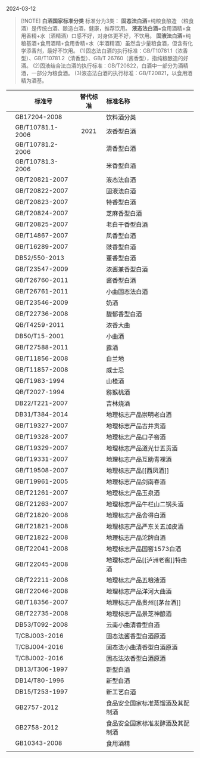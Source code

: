 2024-03-12


> [!NOTE] **白酒国家标准分类**
>标准分为3类：
**固态法白酒**=纯粮食酿造 （粮食酒）是传统白酒、酿造白酒，健康，推荐饮用。
**液态法白酒**=食用酒精+食用香精+水（酒精酒）口感不好，对身体更不好，不饮用。
**固液法白酒**=纯粮基酒+食用酒精+食用香精+水（半酒精酒）虽然含少量粮食酒，但含有化学添香剂，最好不饮用。
(1)固态法白酒的执行标准：GB/T10781.1（浓香型）、GB/T10781.2（清香型）、GB/T 26760（酱香型），指纯粮酿造的好酒。
(2)固液结合法白酒的执行标准：GB/T20822，白酒中一部分为酒精酒，一部分为粮食酒。
(3)液态法白酒的执行标准：GB/T20821，以食用酒精为酒基。


|     | 标准号              | 替代标准 | 标准名称              |
| --- | ---------------- | :--: | :---------------- |
|     | GB17204-2008     |      | 饮料酒分类<br>         |
|     | GB/T10781.1-2006 | 2021 | 浓香型白酒             |
|     | GB/T10781.2-2006 |      | 清香型白酒             |
|     | GB/T10781.3-2006 |      | 米香型白酒             |
|     | GB/T20821-2007   |      | 液态法白酒             |
|     | GB/T20822-2007   |      | 固液法白酒<br>         |
|     | GB/T20823-2007   |      | 特香型白酒             |
|     | GB/T20824-2007   |      | 芝麻香型白酒<br>        |
|     | GB/T20825-2007   |      | 老白干香型白酒<br>       |
|     | GB/T14867-2007   |      | 凤香型白酒             |
|     | GB/T16289-2007   |      | 豉香型白酒             |
|     | DB52/550-2013    |      | 董香型白酒             |
|     | GB/T23547-2009   |      | 浓酱兼香型白酒<br>       |
|     | GB/T26760-2011   |      | 酱香型白酒<br>         |
|     | GB/T26761-2011   |      | 小曲固态法白酒           |
|     | GB/T23546-2009   |      | 奶酒                |
|     | GB/T22736-2008   |      | 馥郁香型白酒            |
|     | QB/T4259-2011    |      | 浓香大曲              |
|     | DB50/T15-2001    |      | 小曲酒               |
|     | GB/T27588-2011   |      | 露酒                |
|     | GB/T11856-2008   |      | 白兰地               |
|     | GB/T11857-2008   |      | 威士忌               |
|     | QB/T1983-1994    |      | 山楂酒               |
|     | QB/T2027-1994    |      | 猕猴桃酒<br>          |
|     | DB22/T221-2007   |      | 吉林烧酒              |
|     | DB31/T384-2014   |      | 地理标志产品崇明老白酒       |
|     | GB/T19327-2007   |      | 地理标志产品古井贡酒        |
|     | GB/T19328-2007   |      | 地理标志产品口子窖酒        |
|     | GB/T19329-2007   |      | 地理标志产品道光廿五贡酒      |
|     | GB/T19331-2007   |      | 地理标志产品互助青裸酒       |
|     | GB/T19508-2007   |      | 地理标志产品[[西凤酒]]     |
|     | GB/T19961-2005   |      | 地理标志产品剑南春酒        |
|     | GB/T21261-2007   |      | 地理标志产品玉泉酒         |
|     | GB/T21263-2007   |      | 地理标志产品牛栏山二锅头酒     |
|     | GB/T21820-2008   |      | 地理标志产品舍得白酒        |
|     | GB/T21821-2008   |      | 地理标志产品严东关五加皮酒     |
|     | GB/T21822-2008   |      | 地理标志产品沱牌白酒        |
|     | GB/T22041-2008   |      | 地理标志产品国窖1573白酒    |
|     | GB/T22045-2008   |      | 地理标志产品[[泸洲老窖]]特曲酒 |
|     | GB/T22211-2008   |      | 地理标志产品五粮液酒        |
|     | GB/T22046-2008   |      | 地理标志产品洋河大曲酒       |
|     | GB/T18356-2007   |      | 地理标志产品贵州[[茅台酒]]   |
|     | GB/T22735-2008   |      | 地理标志产品景芝神酿酒       |
|     | DB53/T092-2008   |      | 云南小曲清香型白酒         |
|     | T/CBJ003-2016    |      | 固态法酱香型白酒原酒        |
|     | T/CBJ004-2016    |      | 固态法小曲清香型白酒原酒      |
|     | T/CBJ002-2016    |      | 固态法浓香型白酒原酒        |
|     | DB13/T306-1997   |      | 新型白酒              |
|     | DB14/T80-1996    |      | 新型白酒              |
|     | DB15/T253-1997   |      | 新工艺白酒             |
|     | GB2757-2012      |      | 食品安全国家标准蒸馏酒及其配制酒  |
|     | GB2758-2012      |      | 食品安全国家标准发酵酒及其配制酒  |
|     | GB10343-2008     |      | 食用酒精              |
|     |                  |      |                   |
